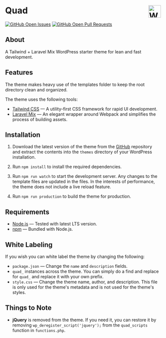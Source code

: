 # Quad<a href="https://github.com/jonbp/quad"><img alt="WP-CLI Sync" src="https://jonbp.github.io/project-icons/quad.svg" width="40" height="40" align="right"></a>

[![GitHub Open Issues](https://img.shields.io/github/issues-raw/jonbp/quad)](https://github.com/jonbp/quad/issues)
[![GitHub Open Pull Requests](https://img.shields.io/github/issues-pr-raw/jonbp/quad)](https://github.com/jonbp/quad/pulls)

## About

A Tailwind + Laravel Mix WordPress starter theme for lean and fast development.

## Features

The theme makes heavy use of the templates folder to keep the root directory clean and organized.

The theme uses the following tools:

- [Tailwind CSS](https://tailwindcss.com/) — A utility-first CSS framework for rapid UI development.
- [Laravel Mix](https://laravel-mix.com/) — An elegant wrapper around Webpack and simplifies the process of building assets.

## Installation

1. Download the latest version of the theme from the [GitHub](https://github.com/jonbp/quad) repository and extract the contents into the `themes` directory of your WordPress installation.

2. Run `npm install` to install the required dependencies.

3. Run `npm run watch` to start the development server. Any changes to the template files are updated in the files. In the interests of performance, the theme does not include a live reload feature.

4. Run `npm run production` to build the theme for production.

## Requirements

- [Node.js](https://nodejs.org/en/) — Tested with latest LTS version.
- [npm](https://www.npmjs.com/) — Bundled with Node.js.

## White Labeling

If you wish you can white label the theme by changing the following:

- `package.json` — Change the `name` and `description` fields.
- `quad_` instances across the theme. You can simply do a find and replace for `quad_` and replace it with your own prefix.
- `style.css` — Change the theme name, author, and description. This file is only used for the theme's metadata and is not used for the theme's styles.

## Things to Note

- **jQuery** is removed from the theme. If you need it, you can restore it by removing `wp_deregister_script('jquery');` from the `quad_scripts` function in `functions.php`.